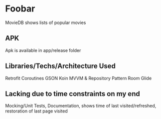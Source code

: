 # Foobar

MovieDB shows lists of popular movies

## APK

Apk is available in app/release folder

## Libraries/Techs/Architecture Used
Retrofit
Coroutines
GSON
Koin
MVVM & Repository Pattern
Room
Glide

## Lacking due to time constraints on my end
Mocking/Unit Tests,
Documentation,
shows time of last visited/refreshed,
restoration of last page visited

